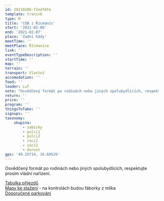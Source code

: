 ```yaml
---
id: 20210206-f2edf6fe
template: trenink
type: M
title: 'COB z Řícmanic'
start: '2021-02-06'
end: '2021-02-07'
place: 'Zadní hády'
meetTime: ''
meetPlace: Řícmanice
link: ''
eventTypeDescription: ''
startTime: ''
map: ''
terrain: ''
transport: Vlastní
accomodation: ''
food: ''
leader: Luf
note: "Osvědčený formát po rodinách nebo jiných spolubydlících, respektujte prosím vládní nařízení.\r\n\r\nTentokrát se běží COB na mapě v měřítku 1 : 15 000.\r\n\r\n[Tabulka příjezdů](https://docs.google.com/spreadsheets/d/10-S54q_eo6dpy09v9rlWRrbsWrZRPSToqWYa3ILQul0/edit#gid=290019149)\r\n[Mapy ke stažení](https://drive.google.com/drive/folders/1litRJQoAEVziOLdMOotyPTwl90IuDxG0?usp=sharing) - na kontrolách budou fáborky z mlíka\r\n[Doporučené parkování](https://en.mapy.cz/s/bajonobosu)\r\n\r\nKdo nemá možnost tisku map, může se ozvat Lufovi a vyzvednout si je po domluvě."
return: ''
price: ''
program: ''
thingsToTake: ''
signups: ''
taxonomy:
    skupina:
        - zabicky
        - pulci1
        - pulci2
        - zaci1
        - zaci2
        - dorost
gps: '49.25714, 16.69526'
---
```


Osvědčený formát po rodinách nebo jiných spolubydlících, respektujte prosím vládní nařízení.

[Tabulka příjezdů](https://docs.google.com/spreadsheets/d/10-S54q_eo6dpy09v9rlWRrbsWrZRPSToqWYa3ILQul0/edit#gid=290019149)  
[Mapy ke stažení](https://drive.google.com/drive/folders/1litRJQoAEVziOLdMOotyPTwl90IuDxG0?usp=sharing) - na kontrolách budou fáborky z mlíka  
[Doporučené parkování](https://en.mapy.cz/s/bajonobosu)